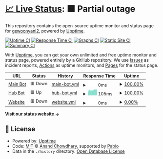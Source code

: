 # [📈 Live Status](https://gewoonyani2.github.io/Coens-Customs-Status): <!--live status--> **🟧 Partial outage**

This repository contains the open-source uptime monitor and status page for [gewoonyani2](https://gewoonyani2.github.io/Coens-Customs-Status), powered by [Upptime](https://github.com/upptime/upptime).

[![Uptime CI](https://github.com/gewoonyani2/Coens-Customs-Status/workflows/Uptime%20CI/badge.svg)](https://github.com/gewoonyani2/Coens-Customs-Status/actions?query=workflow%3A%22Uptime+CI%22)
[![Response Time CI](https://github.com/gewoonyani2/Coens-Customs-Status/workflows/Response%20Time%20CI/badge.svg)](https://github.com/gewoonyani2/Coens-Customs-Status/actions?query=workflow%3A%22Response+Time+CI%22)
[![Graphs CI](https://github.com/gewoonyani2/Coens-Customs-Status/workflows/Graphs%20CI/badge.svg)](https://github.com/gewoonyani2/Coens-Customs-Status/actions?query=workflow%3A%22Graphs+CI%22)
[![Static Site CI](https://github.com/gewoonyani2/Coens-Customs-Status/workflows/Static%20Site%20CI/badge.svg)](https://github.com/gewoonyani2/Coens-Customs-Status/actions?query=workflow%3A%22Static+Site+CI%22)
[![Summary CI](https://github.com/gewoonyani2/Coens-Customs-Status/workflows/Summary%20CI/badge.svg)](https://github.com/gewoonyani2/Coens-Customs-Status/actions?query=workflow%3A%22Summary+CI%22)

With [Upptime](https://upptime.js.org), you can get your own unlimited and free uptime monitor and status page, powered entirely by a GitHub repository. We use [Issues](https://github.com/gewoonyani2/Coens-Customs-Status/issues) as incident reports, [Actions](https://github.com/gewoonyani2/Coens-Customs-Status/actions) as uptime monitors, and [Pages](https://gewoonyani2.github.io/Coens-Customs-Status) for the status page.

<!--start: status pages-->
<!-- This summary is generated by Upptime (https://github.com/upptime/upptime) -->
<!-- Do not edit this manually, your changes will be overwritten -->
<!-- prettier-ignore -->
| URL | Status | History | Response Time | Uptime |
| --- | ------ | ------- | ------------- | ------ |
| <img alt="" src="https://media.discordapp.net/attachments/1229509714178736299/1229830099323457618/0c9e370a4abddc799d33510fa3b4250c.png?ex=66311b88&is=661ea688&hm=7d0f64574ecccf7be585fe64135b6891ede3d7c558f114668279feb266b12a2e&=&format=webp&quality=lossless&width=607&height=607" height="13"> [Main Bot](Vendexhosting) | 🟥 Down | [main-bot.yml](https://github.com/gewoonyani2/Coens-Customs/commits/HEAD/history/main-bot.yml) | <details><summary><img alt="Response time graph" src="./graphs/main-bot/response-time-week.png" height="20"> 0ms</summary><br><a href="https://gewoonyani2.github.io/Coens-Customs/history/main-bot"><img alt="Response time 82" src="https://img.shields.io/endpoint?url=https%3A%2F%2Fraw.githubusercontent.com%2Fgewoonyani2%2FCoens-Customs%2FHEAD%2Fapi%2Fmain-bot%2Fresponse-time.json"></a><br><a href="https://gewoonyani2.github.io/Coens-Customs/history/main-bot"><img alt="24-hour response time 0" src="https://img.shields.io/endpoint?url=https%3A%2F%2Fraw.githubusercontent.com%2Fgewoonyani2%2FCoens-Customs%2FHEAD%2Fapi%2Fmain-bot%2Fresponse-time-day.json"></a><br><a href="https://gewoonyani2.github.io/Coens-Customs/history/main-bot"><img alt="7-day response time 0" src="https://img.shields.io/endpoint?url=https%3A%2F%2Fraw.githubusercontent.com%2Fgewoonyani2%2FCoens-Customs%2FHEAD%2Fapi%2Fmain-bot%2Fresponse-time-week.json"></a><br><a href="https://gewoonyani2.github.io/Coens-Customs/history/main-bot"><img alt="30-day response time 0" src="https://img.shields.io/endpoint?url=https%3A%2F%2Fraw.githubusercontent.com%2Fgewoonyani2%2FCoens-Customs%2FHEAD%2Fapi%2Fmain-bot%2Fresponse-time-month.json"></a><br><a href="https://gewoonyani2.github.io/Coens-Customs/history/main-bot"><img alt="1-year response time 82" src="https://img.shields.io/endpoint?url=https%3A%2F%2Fraw.githubusercontent.com%2Fgewoonyani2%2FCoens-Customs%2FHEAD%2Fapi%2Fmain-bot%2Fresponse-time-year.json"></a></details> | <details><summary><a href="https://gewoonyani2.github.io/Coens-Customs/history/main-bot">100.00%</a></summary><a href="https://gewoonyani2.github.io/Coens-Customs/history/main-bot"><img alt="All-time uptime 93.01%" src="https://img.shields.io/endpoint?url=https%3A%2F%2Fraw.githubusercontent.com%2Fgewoonyani2%2FCoens-Customs%2FHEAD%2Fapi%2Fmain-bot%2Fuptime.json"></a><br><a href="https://gewoonyani2.github.io/Coens-Customs/history/main-bot"><img alt="24-hour uptime 100.00%" src="https://img.shields.io/endpoint?url=https%3A%2F%2Fraw.githubusercontent.com%2Fgewoonyani2%2FCoens-Customs%2FHEAD%2Fapi%2Fmain-bot%2Fuptime-day.json"></a><br><a href="https://gewoonyani2.github.io/Coens-Customs/history/main-bot"><img alt="7-day uptime 100.00%" src="https://img.shields.io/endpoint?url=https%3A%2F%2Fraw.githubusercontent.com%2Fgewoonyani2%2FCoens-Customs%2FHEAD%2Fapi%2Fmain-bot%2Fuptime-week.json"></a><br><a href="https://gewoonyani2.github.io/Coens-Customs/history/main-bot"><img alt="30-day uptime 100.00%" src="https://img.shields.io/endpoint?url=https%3A%2F%2Fraw.githubusercontent.com%2Fgewoonyani2%2FCoens-Customs%2FHEAD%2Fapi%2Fmain-bot%2Fuptime-month.json"></a><br><a href="https://gewoonyani2.github.io/Coens-Customs/history/main-bot"><img alt="1-year uptime 93.01%" src="https://img.shields.io/endpoint?url=https%3A%2F%2Fraw.githubusercontent.com%2Fgewoonyani2%2FCoens-Customs%2FHEAD%2Fapi%2Fmain-bot%2Fuptime-year.json"></a></details>
| <img alt="" src="https://media.discordapp.net/attachments/1229509714178736299/1229830099323457618/0c9e370a4abddc799d33510fa3b4250c.png?ex=66311b88&is=661ea688&hm=7d0f64574ecccf7be585fe64135b6891ede3d7c558f114668279feb266b12a2e&=&format=webp&quality=lossless&width=607&height=607" height="13"> [Hub Bot](node2.redon.tech) | 🟩 Up | [hub-bot.yml](https://github.com/gewoonyani2/Coens-Customs/commits/HEAD/history/hub-bot.yml) | <details><summary><img alt="Response time graph" src="./graphs/hub-bot/response-time-week.png" height="20"> 105ms</summary><br><a href="https://gewoonyani2.github.io/Coens-Customs/history/hub-bot"><img alt="Response time 127" src="https://img.shields.io/endpoint?url=https%3A%2F%2Fraw.githubusercontent.com%2Fgewoonyani2%2FCoens-Customs%2FHEAD%2Fapi%2Fhub-bot%2Fresponse-time.json"></a><br><a href="https://gewoonyani2.github.io/Coens-Customs/history/hub-bot"><img alt="24-hour response time 99" src="https://img.shields.io/endpoint?url=https%3A%2F%2Fraw.githubusercontent.com%2Fgewoonyani2%2FCoens-Customs%2FHEAD%2Fapi%2Fhub-bot%2Fresponse-time-day.json"></a><br><a href="https://gewoonyani2.github.io/Coens-Customs/history/hub-bot"><img alt="7-day response time 105" src="https://img.shields.io/endpoint?url=https%3A%2F%2Fraw.githubusercontent.com%2Fgewoonyani2%2FCoens-Customs%2FHEAD%2Fapi%2Fhub-bot%2Fresponse-time-week.json"></a><br><a href="https://gewoonyani2.github.io/Coens-Customs/history/hub-bot"><img alt="30-day response time 116" src="https://img.shields.io/endpoint?url=https%3A%2F%2Fraw.githubusercontent.com%2Fgewoonyani2%2FCoens-Customs%2FHEAD%2Fapi%2Fhub-bot%2Fresponse-time-month.json"></a><br><a href="https://gewoonyani2.github.io/Coens-Customs/history/hub-bot"><img alt="1-year response time 127" src="https://img.shields.io/endpoint?url=https%3A%2F%2Fraw.githubusercontent.com%2Fgewoonyani2%2FCoens-Customs%2FHEAD%2Fapi%2Fhub-bot%2Fresponse-time-year.json"></a></details> | <details><summary><a href="https://gewoonyani2.github.io/Coens-Customs/history/hub-bot">100.00%</a></summary><a href="https://gewoonyani2.github.io/Coens-Customs/history/hub-bot"><img alt="All-time uptime 100.00%" src="https://img.shields.io/endpoint?url=https%3A%2F%2Fraw.githubusercontent.com%2Fgewoonyani2%2FCoens-Customs%2FHEAD%2Fapi%2Fhub-bot%2Fuptime.json"></a><br><a href="https://gewoonyani2.github.io/Coens-Customs/history/hub-bot"><img alt="24-hour uptime 100.00%" src="https://img.shields.io/endpoint?url=https%3A%2F%2Fraw.githubusercontent.com%2Fgewoonyani2%2FCoens-Customs%2FHEAD%2Fapi%2Fhub-bot%2Fuptime-day.json"></a><br><a href="https://gewoonyani2.github.io/Coens-Customs/history/hub-bot"><img alt="7-day uptime 100.00%" src="https://img.shields.io/endpoint?url=https%3A%2F%2Fraw.githubusercontent.com%2Fgewoonyani2%2FCoens-Customs%2FHEAD%2Fapi%2Fhub-bot%2Fuptime-week.json"></a><br><a href="https://gewoonyani2.github.io/Coens-Customs/history/hub-bot"><img alt="30-day uptime 100.00%" src="https://img.shields.io/endpoint?url=https%3A%2F%2Fraw.githubusercontent.com%2Fgewoonyani2%2FCoens-Customs%2FHEAD%2Fapi%2Fhub-bot%2Fuptime-month.json"></a><br><a href="https://gewoonyani2.github.io/Coens-Customs/history/hub-bot"><img alt="1-year uptime 100.00%" src="https://img.shields.io/endpoint?url=https%3A%2F%2Fraw.githubusercontent.com%2Fgewoonyani2%2FCoens-Customs%2FHEAD%2Fapi%2Fhub-bot%2Fuptime-year.json"></a></details>
| <img alt="" src="https://media.discordapp.net/attachments/1229509714178736299/1229830099323457618/0c9e370a4abddc799d33510fa3b4250c.png?ex=66311b88&is=661ea688&hm=7d0f64574ecccf7be585fe64135b6891ede3d7c558f114668279feb266b12a2e&=&format=webp&quality=lossless&width=607&height=607" height="13"> [Website](45.88.188.104) | 🟥 Down | [website.yml](https://github.com/gewoonyani2/Coens-Customs/commits/HEAD/history/website.yml) | <details><summary><img alt="Response time graph" src="./graphs/website/response-time-week.png" height="20"> 0ms</summary><br><a href="https://gewoonyani2.github.io/Coens-Customs/history/website"><img alt="Response time 118" src="https://img.shields.io/endpoint?url=https%3A%2F%2Fraw.githubusercontent.com%2Fgewoonyani2%2FCoens-Customs%2FHEAD%2Fapi%2Fwebsite%2Fresponse-time.json"></a><br><a href="https://gewoonyani2.github.io/Coens-Customs/history/website"><img alt="24-hour response time 0" src="https://img.shields.io/endpoint?url=https%3A%2F%2Fraw.githubusercontent.com%2Fgewoonyani2%2FCoens-Customs%2FHEAD%2Fapi%2Fwebsite%2Fresponse-time-day.json"></a><br><a href="https://gewoonyani2.github.io/Coens-Customs/history/website"><img alt="7-day response time 0" src="https://img.shields.io/endpoint?url=https%3A%2F%2Fraw.githubusercontent.com%2Fgewoonyani2%2FCoens-Customs%2FHEAD%2Fapi%2Fwebsite%2Fresponse-time-week.json"></a><br><a href="https://gewoonyani2.github.io/Coens-Customs/history/website"><img alt="30-day response time 0" src="https://img.shields.io/endpoint?url=https%3A%2F%2Fraw.githubusercontent.com%2Fgewoonyani2%2FCoens-Customs%2FHEAD%2Fapi%2Fwebsite%2Fresponse-time-month.json"></a><br><a href="https://gewoonyani2.github.io/Coens-Customs/history/website"><img alt="1-year response time 118" src="https://img.shields.io/endpoint?url=https%3A%2F%2Fraw.githubusercontent.com%2Fgewoonyani2%2FCoens-Customs%2FHEAD%2Fapi%2Fwebsite%2Fresponse-time-year.json"></a></details> | <details><summary><a href="https://gewoonyani2.github.io/Coens-Customs/history/website">0.00%</a></summary><a href="https://gewoonyani2.github.io/Coens-Customs/history/website"><img alt="All-time uptime 5.45%" src="https://img.shields.io/endpoint?url=https%3A%2F%2Fraw.githubusercontent.com%2Fgewoonyani2%2FCoens-Customs%2FHEAD%2Fapi%2Fwebsite%2Fuptime.json"></a><br><a href="https://gewoonyani2.github.io/Coens-Customs/history/website"><img alt="24-hour uptime 0.00%" src="https://img.shields.io/endpoint?url=https%3A%2F%2Fraw.githubusercontent.com%2Fgewoonyani2%2FCoens-Customs%2FHEAD%2Fapi%2Fwebsite%2Fuptime-day.json"></a><br><a href="https://gewoonyani2.github.io/Coens-Customs/history/website"><img alt="7-day uptime 0.00%" src="https://img.shields.io/endpoint?url=https%3A%2F%2Fraw.githubusercontent.com%2Fgewoonyani2%2FCoens-Customs%2FHEAD%2Fapi%2Fwebsite%2Fuptime-week.json"></a><br><a href="https://gewoonyani2.github.io/Coens-Customs/history/website"><img alt="30-day uptime 0.00%" src="https://img.shields.io/endpoint?url=https%3A%2F%2Fraw.githubusercontent.com%2Fgewoonyani2%2FCoens-Customs%2FHEAD%2Fapi%2Fwebsite%2Fuptime-month.json"></a><br><a href="https://gewoonyani2.github.io/Coens-Customs/history/website"><img alt="1-year uptime 5.45%" src="https://img.shields.io/endpoint?url=https%3A%2F%2Fraw.githubusercontent.com%2Fgewoonyani2%2FCoens-Customs%2FHEAD%2Fapi%2Fwebsite%2Fuptime-year.json"></a></details>

<!--end: status pages-->

[**Visit our status website →**](https://gewoonyani2.github.io/Coens-Customs-Status)

## 📄 License

- Powered by: [Upptime](https://github.com/upptime/upptime)
- Code: [MIT](./LICENSE) © [Anand Chowdhary](https://anandchowdhary.com), supported by [Pabio](https://pabio.com)
- Data in the `./history` directory: [Open Database License](https://opendatacommons.org/licenses/odbl/1-0/)
